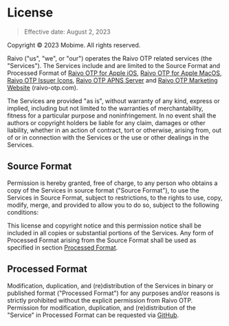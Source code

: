 # License

> Effective date: August 2, 2023

Copyright © 2023 Mobime. All rights reserved.

Raivo ("us", "we", or "our") operates the Raivo OTP related services (the "Services"). The Services include and are limited to the Source Format and Processed Format of [Raivo OTP for Apple iOS](https://github.com/raivo-otp/ios-application), [Raivo OTP for Apple MacOS](https://github.com/raivo-otp/macos-receiver), [Raivo OTP Issuer Icons](https://github.com/raivo-otp/issuer-icons), [Raivo OTP APNS Server](https://github.com/raivo-otp/apns-server) and [Raivo OTP Marketing Website](https://github.com/raivo-otp/marketing-website) (raivo-otp.com).

The Services are provided "as is", without warranty of any kind, express or implied, including but not limited to the warranties of merchantability, fitness for a particular purpose and noninfringement. In no event shall the authors or copyright holders be liable for any claim, damages or other liability, whether in an action of contract, tort or otherwise, arising from, out of or in connection with the Services or the use or other dealings in the Services.

## Source Format

Permission is hereby granted, free of charge, to any person who obtains a copy of the Services in source format ("Source Format"), to use the Services in Source Format, subject to restrictions, to the rights to use, copy, modify, merge, and provided to allow you to do so, subject to the following conditions:

This license and copyright notice and this permission notice shall be included in all copies or substantial portions of the Services. Any form of Processed Format arising from the Source Format shall be used as specified in section [Processed Format](#processed-format). 

## Processed Format

Modification, duplication, and (re)distribution of the Services in binary or published format ("Processed Format") for any purposes and/or reasons is strictly prohibited without the explicit permission from Raivo OTP. Permission for modification, duplication, and (re)distribution of the "Service" in Processed Format can be requested via [GitHub](https://github.com/raivo-otp/ios-application/issues/new?assignees=mobime-org&labels=Question).
